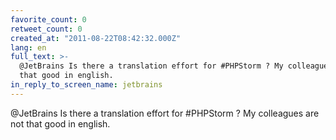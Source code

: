 ```yaml
---
favorite_count: 0
retweet_count: 0
created_at: "2011-08-22T08:42:32.000Z"
lang: en
full_text: >-
  @JetBrains Is there a translation effort for #PHPStorm ? My colleagues are not
  that good in english.
in_reply_to_screen_name: jetbrains
---
```


@JetBrains Is there a translation effort for #PHPStorm ? My colleagues are not
that good in english.
